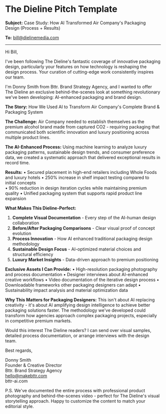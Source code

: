 # The Dieline Pitch Template

**Subject:** Case Study: How AI Transformed Air Company's Packaging Design (Process + Results)

**To:** bill@dielinemedia.com

---

Hi Bill,

I've been following The Dieline's fantastic coverage of innovative packaging design, particularly your features on how technology is reshaping the design process. Your curation of cutting-edge work consistently inspires our team.

I'm Donny Smith from Bttr. Brand Strategy Agency, and I wanted to offer The Dieline an exclusive behind-the-scenes look at something revolutionary we've been developing: AI-enhanced packaging and brand design.

**The Story:** How We Used AI to Transform Air Company's Complete Brand & Packaging System

**The Challenge:**
Air Company needed to establish themselves as the premium alcohol brand made from captured CO2 - requiring packaging that communicated both scientific innovation and luxury positioning across multiple product lines.

**The AI-Enhanced Process:**
Using machine learning to analyze luxury packaging patterns, sustainable design trends, and consumer preference data, we created a systematic approach that delivered exceptional results in record time.

**Results:**
• Secured placement in high-end retailers including Whole Foods and luxury hotels
• 250% increase in shelf impact testing compared to initial concepts  
• 90% reduction in design iteration cycles while maintaining premium quality
• Unified packaging system that supports rapid product line expansion

**What Makes This Dieline-Perfect:**

1. **Complete Visual Documentation** - Every step of the AI-human design collaboration
2. **Before/After Packaging Comparisons** - Clear visual proof of concept evolution
3. **Process Innovation** - How AI enhanced traditional packaging design methodology
4. **Sustainable Design Focus** - AI-optimized material choices and structural efficiency
5. **Luxury Market Insights** - Data-driven approach to premium positioning

**Exclusive Assets I Can Provide:**
• High-resolution packaging photography and process documentation
• Designer interviews about AI-enhanced creative workflows
• Video documentation of the iterative design process
• Downloadable frameworks other packaging designers can adapt
• Sustainability impact analysis and material optimization data

**Why This Matters for Packaging Designers:**
This isn't about AI replacing creativity - it's about AI amplifying design intelligence to achieve better packaging solutions faster. The methodology we've developed could transform how agencies approach complex packaging projects, especially in competitive premium markets.

Would this interest The Dieline readers? I can send over visual samples, detailed process documentation, or arrange interviews with the design team.

Best regards,

Donny Smith  
Founder & Creative Director  
Bttr. Brand Strategy Agency  
hello@makebttr.com  
bttr-ai.com

P.S. We've documented the entire process with professional product photography and behind-the-scenes video - perfect for The Dieline's visual storytelling approach. Happy to customize the content to match your editorial style.